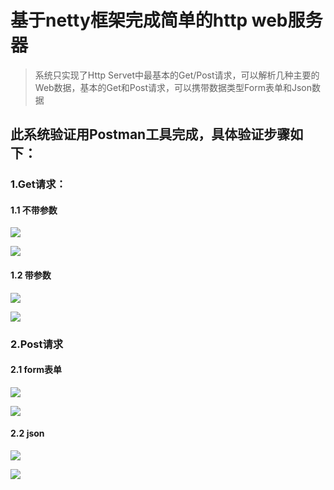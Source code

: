 # 基于netty框架完成简单的http web服务器

> 系统只实现了Http Servet中最基本的Get/Post请求，可以解析几种主要的Web数据，基本的Get和Post请求，可以携带数据类型Form表单和Json数据

## 此系统验证用Postman工具完成，具体验证步骤如下：

### 1.Get请求：

#### 1.1 不带参数

![](http://imgcloud.duiyi.xyz//data20191126214052.png)

![](http://imgcloud.duiyi.xyz//data20191126214321.png)

#### 1.2 带参数

![](http://imgcloud.duiyi.xyz//data20191126214621.png)

![](http://imgcloud.duiyi.xyz//data20191126214719.png)

### 2.Post请求

#### 2.1 form表单

![](http://imgcloud.duiyi.xyz//data20191126220126.png)

![](http://imgcloud.duiyi.xyz//data20191126220333.png)

#### 2.2 json

![](http://imgcloud.duiyi.xyz//data20191126221607)

![](http://imgcloud.duiyi.xyz//data20191126222756.png)